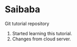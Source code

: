 # Saibaba
Git tutorial repository


1. Started learning this tutorial.
2. Changes from cloud server.
